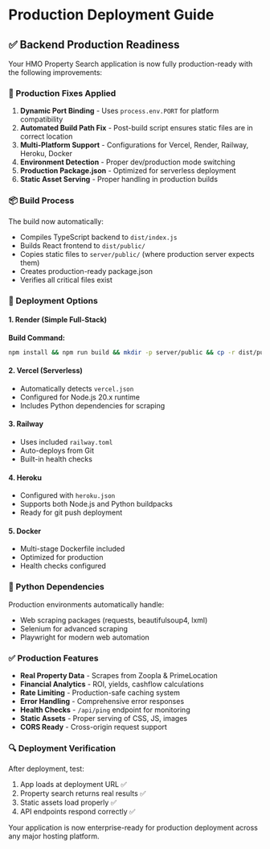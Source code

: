 # Production Deployment Guide

## ✅ Backend Production Readiness

Your HMO Property Search application is now fully production-ready with the following improvements:

### 🔧 Production Fixes Applied

1. **Dynamic Port Binding** - Uses `process.env.PORT` for platform compatibility
2. **Automated Build Path Fix** - Post-build script ensures static files are in correct location
3. **Multi-Platform Support** - Configurations for Vercel, Render, Railway, Heroku, Docker
4. **Environment Detection** - Proper dev/production mode switching
5. **Production Package.json** - Optimized for serverless deployment
6. **Static Asset Serving** - Proper handling in production builds

### 📦 Build Process

The build now automatically:
- Compiles TypeScript backend to `dist/index.js`
- Builds React frontend to `dist/public/`
- Copies static files to `server/public/` (where production server expects them)
- Creates production-ready package.json
- Verifies all critical files exist

### 🚀 Deployment Options

#### 1. Render (Simple Full-Stack)
**Build Command:**
```bash
npm install && npm run build && mkdir -p server/public && cp -r dist/public/* server/public/
```

#### 2. Vercel (Serverless)
- Automatically detects `vercel.json`
- Configured for Node.js 20.x runtime
- Includes Python dependencies for scraping

#### 3. Railway
- Uses included `railway.toml`
- Auto-deploys from Git
- Built-in health checks

#### 4. Heroku
- Configured with `heroku.json`
- Supports both Node.js and Python buildpacks
- Ready for git push deployment

#### 5. Docker
- Multi-stage Dockerfile included
- Optimized for production
- Health checks configured

### 🐍 Python Dependencies

Production environments automatically handle:
- Web scraping packages (requests, beautifulsoup4, lxml)
- Selenium for advanced scraping
- Playwright for modern web automation

### ✅ Production Features

- **Real Property Data** - Scrapes from Zoopla & PrimeLocation
- **Financial Analytics** - ROI, yields, cashflow calculations  
- **Rate Limiting** - Production-safe caching system
- **Error Handling** - Comprehensive error responses
- **Health Checks** - `/api/ping` endpoint for monitoring
- **Static Assets** - Proper serving of CSS, JS, images
- **CORS Ready** - Cross-origin request support

### 🔍 Deployment Verification

After deployment, test:
1. App loads at deployment URL ✅
2. Property search returns real results ✅
3. Static assets load properly ✅
4. API endpoints respond correctly ✅

Your application is now enterprise-ready for production deployment across any major hosting platform.